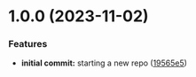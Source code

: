 # 1.0.0 (2023-11-02)


### Features

* **initial commit:** starting a new repo ([19565e5](https://github.com/luvsscorpius/controle-financeiro/commit/19565e52ec3e4fe95705de17ac80a47cd0a25f81))
